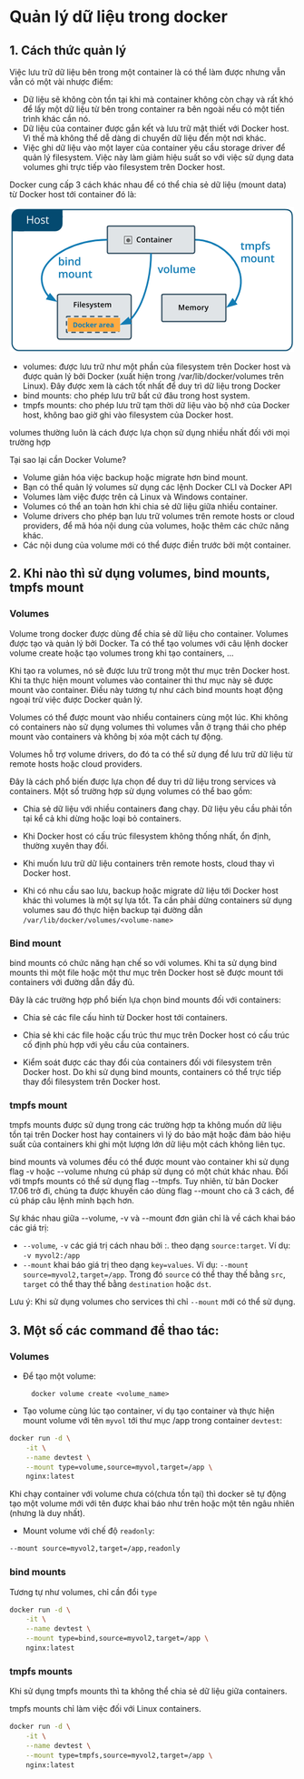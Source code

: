 # Quản lý dữ liệu trong docker

## 1. Cách thức quản lý

Việc lưu trữ dữ liệu bên trong một container là có thể làm được nhưng vẫn vẫn có một vài nhược điểm:

* Dữ liệu sẽ không còn tồn tại khi mà container không còn chạy và rất khó để lấy một dữ liệu từ bên trong container ra bên ngoài nếu có một tiến trình khác cần nó.
* Dữ liệu của container được gắn kết và lưu trữ mật thiết với Docker host. Vì thế mà không thể dễ dàng di chuyển dữ liệu đến một nơi khác.
* Việc ghi dữ liệu vào một layer của container yêu cầu storage driver để quản lý filesystem. Việc này làm giảm hiệu suất so với việc sử dụng data volumes ghi trực tiếp vào filesystem trên Docker host.

Docker cung cấp 3 cách khác nhau để có thể chia sẻ dữ liệu (mount data) từ Docker host tới container đó là:

![volume docker](img/14.png)

* volumes: được lưu trữ như một phần của filesystem trên Docker host và được quản lý bởi Docker (xuất hiện trong /var/lib/docker/volumes trên Linux). Đây được xem là cách tốt nhất để duy trì dữ liệu trong Docker
* bind mounts: cho phép lưu trữ bất cứ đâu trong host system.
* tmpfs mounts: cho phép lưu trữ tạm thời dữ liệu vào bộ nhớ của Docker host, không bao giờ ghi vào filesystem của Docker host. 

volumes thường luôn là cách được lựa chọn sử dụng nhiều nhất đối với mọi trường hợp

Tại sao lại cần Docker Volume?
	
* Volume giản hóa việc backup hoặc migrate hơn bind mount.
* Bạn có thể quản lý volumes sử dụng các lệnh Docker CLI và Docker API
* Volumes làm việc được trên cả Linux và Windows container.
* Volumes có thể an toàn hơn khi chia sẻ dữ liệu giữa nhiều container.
* Volume drivers cho phép bạn lưu trữ volumes trên remote hosts or cloud providers, để mã hóa nội dung của volumes, hoặc thêm các chức năng khác.
* Các nội dung của volume mới có thể được điền trước bởi một container.


## 2. Khi nào thì sử dụng volumes, bind mounts, tmpfs mount

### Volumes
Volume trong docker được dùng để chia sẻ dữ liệu cho container. Volumes được tạo và quản lý bởi Docker. Ta có thể tạo volumes với câu lệnh docker volume create hoặc tạo volumes trong khi tạo containers, ...

Khi tạo ra volumes, nó sẽ được lưu trữ trong một thư mục trên Docker host. Khi ta thực hiện mount volumes vào container thì thư mục này sẽ được mount vào container. Điều này tương tự như cách bind mounts hoạt động ngoại trừ việc được Docker quản lý.

Volumes có thể được mount vào nhiểu containers cùng một lúc. Khi không có containers nào sử dụng volumes thì volumes vẫn ở trạng thái cho phép mount vào containers và không bị xóa một cách tự động.

Volumes hỗ trợ volume drivers, do đó ta có thể sử dụng để lưu trữ dữ liệu từ remote hosts hoặc cloud providers.

Đây là cách phổ biến được lựa chọn để duy trì dữ liệu trong services và containers. Một số trường hợp sử dụng volumes có thể bao gồm:

* Chia sẻ dữ liệu với nhiều containers đang chạy. Dữ liệu yêu cầu phải tồn tại kể cả khi dừng hoặc loại bỏ containers.

* Khi Docker host có cấu trúc filesystem không thống nhất, ổn định, thường xuyên thay đổi.

* Khi muốn lưu trữ dữ liệu containers trên remote hosts, cloud thay vì Docker host.

* Khi có nhu cầu sao lưu, backup hoặc migrate dữ liệu tới Docker host khác thì volumes là một sự lựa tốt. Ta cần phải dừng containers sử dụng volumes sau đó thực hiện backup tại đường dẫn `/var/lib/docker/volumes/<volume-name>`

### Bind mount

bind mounts có chức năng hạn chế so với volumes. Khi ta sử dụng bind mounts thì một file hoặc một thư mục trên Docker host sẽ được mount tới containers với đường dẫn đầy đủ.

Đây là các trường hợp phổ biến lựa chọn bind mounts đối với containers:

* Chia sẻ các file cấu hình từ Docker host tới containers.

* Chia sẻ khi các file hoặc cấu trúc thư mục trên Docker host có cấu trúc cố định phù hợp với yêu cầu của containers.

* Kiểm soát được các thay đổi của containers đối với filesystem trên Docker host. Do khi sử dụng bind mounts, containers có thể trực tiếp thay đổi filesystem trên Docker host.

### tmpfs mount

tmpfs mounts được sử dụng trong các trường hợp ta không muốn dữ liệu tồn tại trên Docker host hay containers vì lý do bảo mật hoặc đảm bảo hiệu suất của containers khi ghi một lượng lớn dữ liệu một cách không liên tục.

bind mounts và volumes đều có thể được mount vào container khi sử dụng flag -v hoặc --volume nhưng cú pháp sử dụng có một chút khác nhau. Đối với tmpfs mounts có thể sử dụng flag --tmpfs. Tuy nhiên, từ bản Docker 17.06 trở đi, chúng ta được khuyến cáo dùng flag --mount cho cả 3 cách, để cú pháp câu lệnh minh bạch hơn.

Sự khác nhau giữa --volume, -v và --mount đơn giản chỉ là về cách khai báo các giá trị:

* `--volume`, `-v` các giá trị cách nhau bởi :. theo dạng `source:target`. Ví dụ: `-v myvol2:/app`
* `--mount` khai báo giá trị theo dạng `key=values`. Ví dụ: `--mount source=myvol2,target=/app`. Trong đó `source` có thể thay thế bằng `src`, `target` có thể thay thế bằng `destination` hoặc `dst`.

Lưu ý: Khi sử dụng volumes cho services thì chỉ `--mount` mới có thể sử dụng.


## 3. Một số các command để thao tác:

### Volumes

* Để tạo một volume:

		docker volume create <volume_name>

* Tạo volume cùng lúc tạo container, ví dụ tạo container và thực hiện mount volume với tên `myvol` tới thư mục /app trong container `devtest`:

```sh
docker run -d \
    -it \
    --name devtest \
    --mount type=volume,source=myvol,target=/app \
    nginx:latest
```
		
Khi chạy container với volume chưa có(chưa tồn tại) thì docker sẽ tự động tạo một volume mới với tên được khai báo như trên hoặc một tên ngâu nhiên (nhưng là duy nhất).		

* Mount volume với chế độ `readonly`:
```sh
--mount source=myvol2,target=/app,readonly
```													

### bind mounts

Tương tự như volumes, chỉ cần đổi `type`

```sh 
docker run -d \
	-it \
	--name devtest \
	--mount type=bind,source=myvol2,target=/app \
	nginx:latest
```

### tmpfs mounts

Khi sử dụng tmpfs mounts thì ta không thể chia sẻ dữ liệu giữa containers.

tmpfs mounts chỉ làm việc đối với Linux containers.

```sh
docker run -d \
    -it \
    --name devtest \
    --mount type=tmpfs,source=myvol2,target=/app \
    nginx:latest
```
